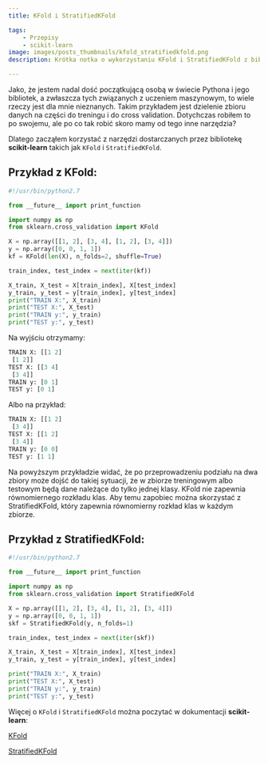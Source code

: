 ```yaml
---
title: KFold i StratifiedKFold

tags:
    - Przepisy
    - scikit-learn
image: images/posts_thumbnails/kfold_stratifiedkfold.png
description: Krótka notka o wykorzystaniu KFold i StratifiedKFold z biblioteki <strong>scikit-learn</strong> do dzielenia zbioru danych.

---
```

Jako, że jestem nadal dość początkującą osobą w świecie Pythona i jego bibliotek, a zwłaszcza tych związanych z uczeniem maszynowym, to wiele rzeczy jest dla mnie nieznanych. Takim przykładem jest dzielenie zbioru danych na części do treningu i do cross validation. Dotychczas robiłem to po swojemu, ale po co tak robić skoro mamy od tego inne narzędzia?

<!-- truncate -->

Dlatego zacząłem korzystać z narzędzi dostarczanych przez bibliotekę __scikit-learn__ takich jak `KFold` i `StratifiedKFold`.

## Przykład z __KFold__:

```python
#!/usr/bin/python2.7

from __future__ import print_function

import numpy as np
from sklearn.cross_validation import KFold

X = np.array([[1, 2], [3, 4], [1, 2], [3, 4]])
y = np.array([0, 0, 1, 1])
kf = KFold(len(X), n_folds=2, shuffle=True)

train_index, test_index = next(iter(kf))

X_train, X_test = X[train_index], X[test_index]
y_train, y_test = y[train_index], y[test_index]
print("TRAIN X:", X_train)
print("TEST X:", X_test)
print("TRAIN y:", y_train)
print("TEST y:", y_test)
```


Na wyjściu otrzymamy:

```python
TRAIN X: [[1 2]
 [1 2]]
TEST X: [[3 4]
 [3 4]]
TRAIN y: [0 1]
TEST y: [0 1]
```

Albo na przykład:

```python
TRAIN X: [[1 2]
 [3 4]]
TEST X: [[1 2]
 [3 4]]
TRAIN y: [0 0]
TEST y: [1 1]
```


Na powyższym przykładzie widać, że po przeprowadzeniu podziału na dwa zbiory może dojść do takiej sytuacji, że w zbiorze treningowym albo testowym będą dane należące do tylko jednej klasy. KFold nie zapewnia równomiernego rozkładu klas. Aby temu zapobiec można skorzystać z StratifiedKFold, który zapewnia równomierny rozkład klas w każdym zbiorze.

## Przykład z __StratifiedKFold__:

```python
#!/usr/bin/python2.7

from __future__ import print_function

import numpy as np
from sklearn.cross_validation import StratifiedKFold

X = np.array([[1, 2], [3, 4], [1, 2], [3, 4]])
y = np.array([0, 0, 1, 1])
skf = StratifiedKFold(y, n_folds=1)

train_index, test_index = next(iter(skf))

X_train, X_test = X[train_index], X[test_index]
y_train, y_test = y[train_index], y[test_index]

print("TRAIN X:", X_train)
print("TEST X:", X_test)
print("TRAIN y:", y_train)
print("TEST y:", y_test)
```

Więcej o `KFold` i `StratifiedKFold` można poczytać w dokumentacji __scikit-learn__:

[KFold](http://scikit-learn.org/stable/modules/generated/sklearn.cross_validation.KFold.html)

[StratifiedKFold](http://scikit-learn.org/stable/modules/generated/sklearn.cross_validation.StratifiedKFold.html)
